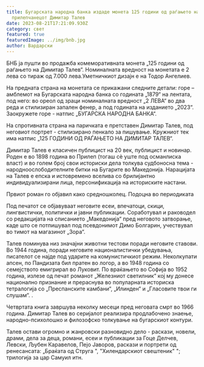 ```yaml
---
title: Бугарската народна банка издаде монета 125 години од раѓањето на
  прилепчанецот Димитар Талев
date: 2023-08-21T17:21:09.930Z
category: свет
featured: true
featuredImage: ../img/bnb.jpg
author: Вардарски
---
```

БНБ ја пушти во продажба комеморативната монета „125 години од раѓањето на Димитар Талев“. Номиналната вредност на монетата е 2 лева со тираж од 7.000 лева.Уметничкиот дизајн е на Тодор Ангелиев.

На предната страна на монетата се прикажани следните детали: горе – амблемот на Бугарската народна банка со годината „1879“ на лентата, под него: во ореол од зраци номиналната вредност „2 ЛЕВА“ во два реда и стилизиран запален фенер, а под годината на изданието „2023“. Заокружете горе - натпис „БУГАРСКА НАРОДНА БАНКА“.

На спротивната страна на паричката е претставен Димитар Талев, под неговиот портрет - стилизирано пенкало за пишување. Кружниот тек има натпис „125 ГОДИНИ ОД РАЃАЊЕТО НА ДИМИТАР ТАЛЕВ“.

Димитар Талев е класичен публицист на 20 век, публицист и новинар. Роден е во 1898 година во Прилеп (тогаш сè уште под османлиска власт) и во голем број свои историски дела толкува судбоносна тема - народноослободителните битки на Бугарите во Македонија. Нарацијата на Талев е епска и истовремено вселива со брилијантно индивидуализирани лица, персонификација на историските настани.

Првиот роман го објавил како средношколец. Подоцна во периодиката

Под печатот се објавуваат неговите есеи, впечатоци, скици, лингвистички, политички и јавни публикации. Соработувал и раководел со редакцијата на списанието „Македонија“ пред неговото затворање, каде што се потпишувал под псевдонимот Димо Болгарин, учествувал во тимот на магазинот „Зора“.

Талев поминува низ значајни животни тестови поради неговите ставови. Во 1944 година, поради неговите националистички убедувања, писателот се најде под ударите на комунистичкиот режим. Неколкупати апсен, по Пандизата бил пратен во логор, а во 1948 година со семејството емигрирал во Луковит. По враќањето во Софија во 1952 година, излезе од печат романот „Железниот светилник“ кој му донесе национално признание и прераснува во популарната историска тетралогија со „Преспанските камбани“, „Илинден“ и „Гласовите твои ги слушам“. .

Четвртата книга завршува неколку месеци пред неговата смрт во 1966 година. Димитар Талев во серијалот реализира продлабочено знаење, народно-психолошко и филозофско толкување на бугарскиот контури.

Талев остави огромно и жанровски разновидно дело - раскази, новели, драми, дела за деца, романи, есеи и публикации за Гоце Делчев, Левски, Љубен Каравелов, Пејо Јаворов, раскази и портрети од ренесансата: „Браќата од Струга ", "Хилендарскиот свештеник" "; трилогија за цар Самуил итн.